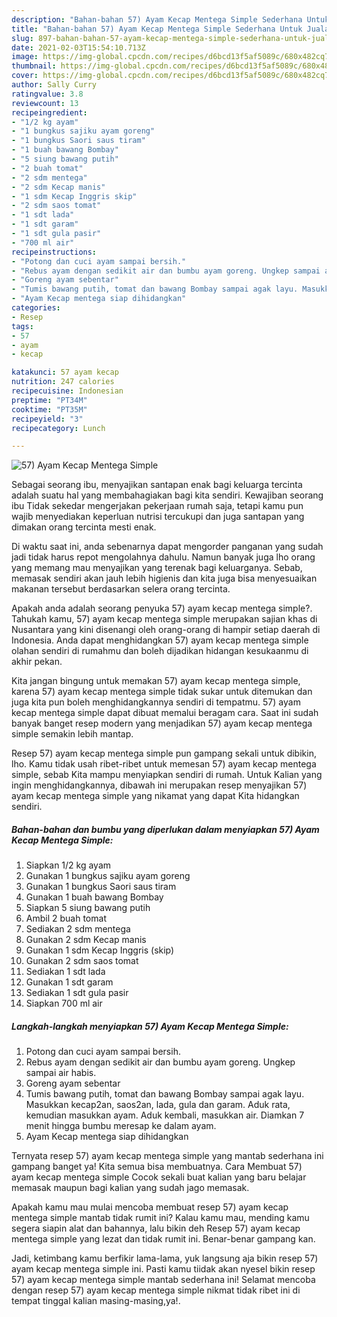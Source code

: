 ```yaml
---
description: "Bahan-bahan 57) Ayam Kecap Mentega Simple Sederhana Untuk Jualan"
title: "Bahan-bahan 57) Ayam Kecap Mentega Simple Sederhana Untuk Jualan"
slug: 897-bahan-bahan-57-ayam-kecap-mentega-simple-sederhana-untuk-jualan
date: 2021-02-03T15:54:10.713Z
image: https://img-global.cpcdn.com/recipes/d6bcd13f5af5089c/680x482cq70/57-ayam-kecap-mentega-simple-foto-resep-utama.jpg
thumbnail: https://img-global.cpcdn.com/recipes/d6bcd13f5af5089c/680x482cq70/57-ayam-kecap-mentega-simple-foto-resep-utama.jpg
cover: https://img-global.cpcdn.com/recipes/d6bcd13f5af5089c/680x482cq70/57-ayam-kecap-mentega-simple-foto-resep-utama.jpg
author: Sally Curry
ratingvalue: 3.8
reviewcount: 13
recipeingredient:
- "1/2 kg ayam"
- "1 bungkus sajiku ayam goreng"
- "1 bungkus Saori saus tiram"
- "1 buah bawang Bombay"
- "5 siung bawang putih"
- "2 buah tomat"
- "2 sdm mentega"
- "2 sdm Kecap manis"
- "1 sdm Kecap Inggris skip"
- "2 sdm saos tomat"
- "1 sdt lada"
- "1 sdt garam"
- "1 sdt gula pasir"
- "700 ml air"
recipeinstructions:
- "Potong dan cuci ayam sampai bersih."
- "Rebus ayam dengan sedikit air dan bumbu ayam goreng. Ungkep sampai air habis."
- "Goreng ayam sebentar"
- "Tumis bawang putih, tomat dan bawang Bombay sampai agak layu. Masukkan kecap2an, saos2an, lada, gula dan garam. Aduk rata, kemudian masukkan ayam. Aduk kembali, masukkan air. Diamkan 7 menit hingga bumbu meresap ke dalam ayam."
- "Ayam Kecap mentega siap dihidangkan"
categories:
- Resep
tags:
- 57
- ayam
- kecap

katakunci: 57 ayam kecap 
nutrition: 247 calories
recipecuisine: Indonesian
preptime: "PT34M"
cooktime: "PT35M"
recipeyield: "3"
recipecategory: Lunch

---
```



![57) Ayam Kecap Mentega Simple](https://img-global.cpcdn.com/recipes/d6bcd13f5af5089c/680x482cq70/57-ayam-kecap-mentega-simple-foto-resep-utama.jpg)

Sebagai seorang ibu, menyajikan santapan enak bagi keluarga tercinta adalah suatu hal yang membahagiakan bagi kita sendiri. Kewajiban seorang ibu Tidak sekedar mengerjakan pekerjaan rumah saja, tetapi kamu pun wajib menyediakan keperluan nutrisi tercukupi dan juga santapan yang dimakan orang tercinta mesti enak.

Di waktu  saat ini, anda sebenarnya dapat mengorder panganan yang sudah jadi tidak harus repot mengolahnya dahulu. Namun banyak juga lho orang yang memang mau menyajikan yang terenak bagi keluarganya. Sebab, memasak sendiri akan jauh lebih higienis dan kita juga bisa menyesuaikan makanan tersebut berdasarkan selera orang tercinta. 



Apakah anda adalah seorang penyuka 57) ayam kecap mentega simple?. Tahukah kamu, 57) ayam kecap mentega simple merupakan sajian khas di Nusantara yang kini disenangi oleh orang-orang di hampir setiap daerah di Indonesia. Anda dapat menghidangkan 57) ayam kecap mentega simple olahan sendiri di rumahmu dan boleh dijadikan hidangan kesukaanmu di akhir pekan.

Kita jangan bingung untuk memakan 57) ayam kecap mentega simple, karena 57) ayam kecap mentega simple tidak sukar untuk ditemukan dan juga kita pun boleh menghidangkannya sendiri di tempatmu. 57) ayam kecap mentega simple dapat dibuat memalui beragam cara. Saat ini sudah banyak banget resep modern yang menjadikan 57) ayam kecap mentega simple semakin lebih mantap.

Resep 57) ayam kecap mentega simple pun gampang sekali untuk dibikin, lho. Kamu tidak usah ribet-ribet untuk memesan 57) ayam kecap mentega simple, sebab Kita mampu menyiapkan sendiri di rumah. Untuk Kalian yang ingin menghidangkannya, dibawah ini merupakan resep menyajikan 57) ayam kecap mentega simple yang nikamat yang dapat Kita hidangkan sendiri.

<!--inarticleads1-->

##### Bahan-bahan dan bumbu yang diperlukan dalam menyiapkan 57) Ayam Kecap Mentega Simple:

1. Siapkan 1/2 kg ayam
1. Gunakan 1 bungkus sajiku ayam goreng
1. Gunakan 1 bungkus Saori saus tiram
1. Gunakan 1 buah bawang Bombay
1. Siapkan 5 siung bawang putih
1. Ambil 2 buah tomat
1. Sediakan 2 sdm mentega
1. Gunakan 2 sdm Kecap manis
1. Gunakan 1 sdm Kecap Inggris (skip)
1. Gunakan 2 sdm saos tomat
1. Sediakan 1 sdt lada
1. Gunakan 1 sdt garam
1. Sediakan 1 sdt gula pasir
1. Siapkan 700 ml air




<!--inarticleads2-->

##### Langkah-langkah menyiapkan 57) Ayam Kecap Mentega Simple:

1. Potong dan cuci ayam sampai bersih.
1. Rebus ayam dengan sedikit air dan bumbu ayam goreng. Ungkep sampai air habis.
1. Goreng ayam sebentar
1. Tumis bawang putih, tomat dan bawang Bombay sampai agak layu. Masukkan kecap2an, saos2an, lada, gula dan garam. Aduk rata, kemudian masukkan ayam. Aduk kembali, masukkan air. Diamkan 7 menit hingga bumbu meresap ke dalam ayam.
1. Ayam Kecap mentega siap dihidangkan




Ternyata resep 57) ayam kecap mentega simple yang mantab sederhana ini gampang banget ya! Kita semua bisa membuatnya. Cara Membuat 57) ayam kecap mentega simple Cocok sekali buat kalian yang baru belajar memasak maupun bagi kalian yang sudah jago memasak.

Apakah kamu mau mulai mencoba membuat resep 57) ayam kecap mentega simple mantab tidak rumit ini? Kalau kamu mau, mending kamu segera siapin alat dan bahannya, lalu bikin deh Resep 57) ayam kecap mentega simple yang lezat dan tidak rumit ini. Benar-benar gampang kan. 

Jadi, ketimbang kamu berfikir lama-lama, yuk langsung aja bikin resep 57) ayam kecap mentega simple ini. Pasti kamu tiidak akan nyesel bikin resep 57) ayam kecap mentega simple mantab sederhana ini! Selamat mencoba dengan resep 57) ayam kecap mentega simple nikmat tidak ribet ini di tempat tinggal kalian masing-masing,ya!.

